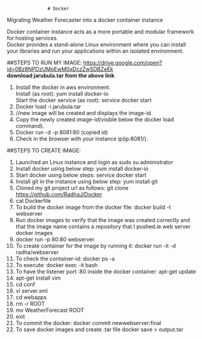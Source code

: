                    # Docker
Migrating Weather Forecaster into a docker container instance

Docker container instance acts as a more portable and modular framework for hosting services.<br>
Docker provides a stand-alone Linux environment where you can install your libraries and run your applications within an isolated environment.<br>

##STEPS TO RUN MY IMAGE:
https://drive.google.com/open?id=0Bz8NPDzUMpEwM0xDczZwSDBZeEk
<br>
<b>download jarubula.tar from the above link</b>
<br>
1.	Install the docker in aws environment.<br> 
Install (as root): yum install docker-io <br>
Start the docker service (as root): service docker start<br>
2.	Docker load -i jarubula.tar<br>
3.	//new image will be created and displays the image-id.<br>
4.	Copy the newly created image-id(visible below the docker load command).<br>
5.	Docker run -d -p 8081:80 (copied id) <br>
6.	Check in the browser with your instance ip(ip:8081/).<br>

##STEPS TO CREATE IMAGE:
1.  Launched an Linux instance and login as sudo su administrator<br>
2.  Install docker using below step: yum install docker-io<br>
3.  Start docker using below steps: service docker start<br>
4.  Install git in the instance using below step: yum install git<br>
5.  Cloned my git project url as follows: git clone https://github.com/RadhaJ/Docker<br>
6.  cat Dockerfile<br>
7.  To build the docker image from the docker file: docker build -t webserver<br>
8.  Run docker images to verify that the image was created correctly and that the image name contains a repository that I pushed.ie.web     server docker images<br>
9.  docker run -p 80:80 webserver<br>
10. To create container for the image by running it: docker run -it -d radha/webserver<br>
11. To check the container-id: docker ps -a<br>
12. To execute: docker exec -it bash<br>
13. To have the listener port :80 inside the docker container: apt-get update<br>
14. apt-get install vim<br>
15. cd conf<br>
16. vi server.xml<br>
17. cd webapps<br>
18. rm -r ROOT<br>
19. mv WeatherForecast ROOT<br>
20. exit<br>
21. To commit the docker: docker commit newwebserver:final<br>
22. To save docker images and create .tar file docker save > output.tar<br>
